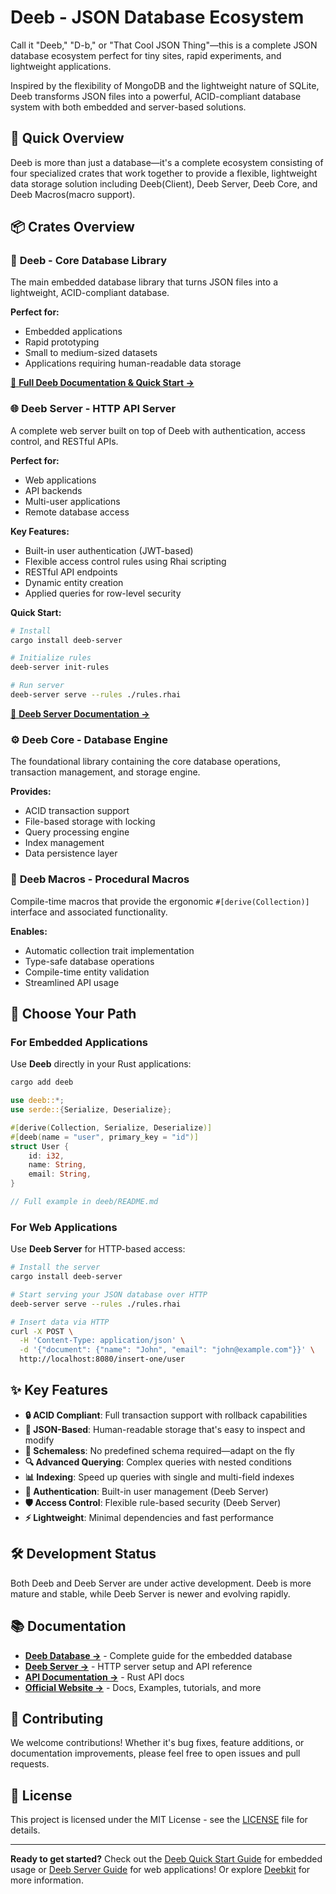 # Deeb - JSON Database Ecosystem

Call it "Deeb," "D-b," or "That Cool JSON Thing"—this is a complete JSON database ecosystem perfect for tiny sites, rapid experiments, and lightweight applications.

Inspired by the flexibility of MongoDB and the lightweight nature of SQLite, Deeb transforms JSON files into a powerful, ACID-compliant database system with both embedded and server-based solutions.

## 🚀 Quick Overview

Deeb is more than just a database—it's a complete ecosystem consisting of four specialized crates that work together to provide a flexible, lightweight data storage solution including Deeb(Client), Deeb Server, Deeb Core, and Deeb Macros(macro support).

## 📦 Crates Overview

### 🎯 **Deeb** - Core Database Library
The main embedded database library that turns JSON files into a lightweight, ACID-compliant database.

**Perfect for:**
- Embedded applications
- Rapid prototyping
- Small to medium-sized datasets
- Applications requiring human-readable data storage

[📖 **Full Deeb Documentation & Quick Start →**](./deeb/README.md)

### 🌐 **Deeb Server** - HTTP API Server
A complete web server built on top of Deeb with authentication, access control, and RESTful APIs.

**Perfect for:**
- Web applications
- API backends
- Multi-user applications
- Remote database access

**Key Features:**
- Built-in user authentication (JWT-based)
- Flexible access control rules using Rhai scripting
- RESTful API endpoints
- Dynamic entity creation
- Applied queries for row-level security

**Quick Start:**
```bash
# Install
cargo install deeb-server

# Initialize rules
deeb-server init-rules

# Run server
deeb-server serve --rules ./rules.rhai
```

[📖 **Deeb Server Documentation →**](./deeb_server/README.md)

### ⚙️ **Deeb Core** - Database Engine
The foundational library containing the core database operations, transaction management, and storage engine.

**Provides:**
- ACID transaction support
- File-based storage with locking
- Query processing engine
- Index management
- Data persistence layer

### 🔧 **Deeb Macros** - Procedural Macros
Compile-time macros that provide the ergonomic `#[derive(Collection)]` interface and associated functionality.

**Enables:**
- Automatic collection trait implementation
- Type-safe database operations
- Compile-time entity validation
- Streamlined API usage

## 🎯 Choose Your Path

### For Embedded Applications
Use **Deeb** directly in your Rust applications:

```bash
cargo add deeb
```

```rust
use deeb::*;
use serde::{Serialize, Deserialize};

#[derive(Collection, Serialize, Deserialize)]
#[deeb(name = "user", primary_key = "id")]
struct User {
    id: i32,
    name: String,
    email: String,
}

// Full example in deeb/README.md
```

### For Web Applications
Use **Deeb Server** for HTTP-based access:

```bash
# Install the server
cargo install deeb-server

# Start serving your JSON database over HTTP
deeb-server serve --rules ./rules.rhai
```

```bash
# Insert data via HTTP
curl -X POST \
  -H 'Content-Type: application/json' \
  -d '{"document": {"name": "John", "email": "john@example.com"}}' \
  http://localhost:8080/insert-one/user
```

## ✨ Key Features

- **🔒 ACID Compliant**: Full transaction support with rollback capabilities
- **📄 JSON-Based**: Human-readable storage that's easy to inspect and modify
- **🚀 Schemaless**: No predefined schema required—adapt on the fly
- **🔍 Advanced Querying**: Complex queries with nested conditions
- **📊 Indexing**: Speed up queries with single and multi-field indexes
- **🔐 Authentication**: Built-in user management (Deeb Server)
- **🛡️ Access Control**: Flexible rule-based security (Deeb Server)
- **⚡ Lightweight**: Minimal dependencies and fast performance

## 🛠️ Development Status

Both Deeb and Deeb Server are under active development. Deeb is more mature and stable, while Deeb Server is newer and evolving rapidly.

## 📚 Documentation

- **[Deeb Database →](./deeb/README.md)** - Complete guide for the embedded database
- **[Deeb Server →](./deeb_server/README.md)** - HTTP server setup and API reference
- **[API Documentation →](https://docs.rs/deeb/latest/deeb/)** - Rust API docs
- **[Official Website →](https://www.deebkit.com)** - Docs, Examples, tutorials, and more

## 🤝 Contributing

We welcome contributions! Whether it's bug fixes, feature additions, or documentation improvements, please feel free to open issues and pull requests.

## 📄 License

This project is licensed under the MIT License - see the [LICENSE](LICENSE) file for details.

---

**Ready to get started?** Check out the [Deeb Quick Start Guide](./deeb/README.md) for embedded usage or [Deeb Server Guide](./deeb_server/README.md) for web applications! Or explore [Deebkit](https://www.deebkit.com) for more information.
